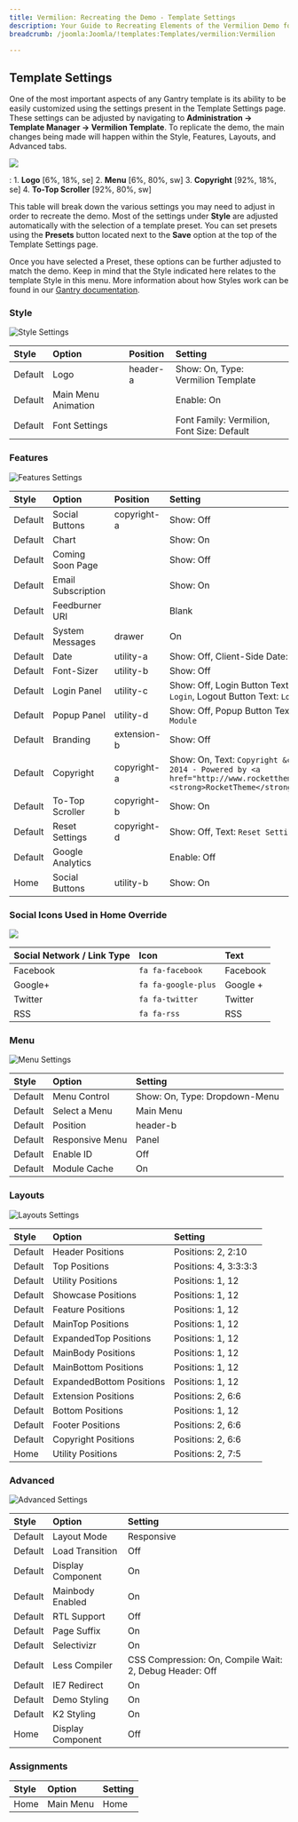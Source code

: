 ```yaml
---
title: Vermilion: Recreating the Demo - Template Settings
description: Your Guide to Recreating Elements of the Vermilion Demo for Joomla
breadcrumb: /joomla:Joomla/!templates:Templates/vermilion:Vermilion

---
```


Template Settings
-----
One of the most important aspects of any Gantry template is its ability to be easily customized using the settings present in the Template Settings page. These settings can be adjusted by navigating to **Administration -> Template Manager -> Vermilion Template**. To replicate the demo, the main changes being made will happen within the Style, Features, Layouts, and Advanced tabs.

![][Vermilion2]

:   1. **Logo**  [6%, 18%, se]
    2. **Menu**  [6%, 80%, sw]
    3. **Copyright** [92%, 18%, se]
    4. **To-Top Scroller** [92%, 80%, sw]

This table will break down the various settings you may need to adjust in order to recreate the demo. Most of the settings under **Style** are adjusted automatically with the selection of a template preset. You can set presets using the **Presets** button located next to the **Save** option at the top of the Template Settings page.

Once you have selected a Preset, these options can be further adjusted to match the demo. Keep in mind that the Style indicated here relates to the template Style in this menu. More information about how Styles work can be found in our [Gantry documentation][Style].

### Style

![Style Settings][style]

| Style       | Option              | Position    | Setting                                    |
| :---------- | :----------         | :---------- | :----------                                |
| Default     | Logo                | header-a    | Show: On, Type: Vermilion Template         |
| Default     | Main Menu Animation |             | Enable: On                                 |
| Default     | Font Settings       |             | Font Family: Vermilion, Font Size: Default |

### Features

![Features Settings][features]

| Style       | Option             | Position    | Setting                                                                                                                      |
| :---------- | :----------        | :---------- | :----------                                                                                                                  |
| Default     | Social Buttons     | copyright-a | Show: Off                                                                                                                    |
| Default     | Chart              |             | Show: On                                                                                                                     |
| Default     | Coming Soon Page   |             | Show: Off                                                                                                                    |
| Default     | Email Subscription |             | Show: On                                                                                                                     |
| Default     | Feedburner URI     |             | Blank                                                                                                                        |
| Default     | System Messages    | drawer      | On                                                                                                                           |
| Default     | Date               | utility-a   | Show: Off, Client-Side Date: Off                                                                                             |
| Default     | Font-Sizer         | utility-b   | Show: Off                                                                                                                    |
| Default     | Login Panel        | utility-c   | Show: Off, Login Button Text: `Member Login`, Logout Button Text: `Logout`                                                   |
| Default     | Popup Panel        | utility-d   | Show: Off, Popup Button Text: `Popup Module`                                                                                 |
| Default     | Branding           | extension-b | Show: Off                                                                                                                    |
| Default     | Copyright          | copyright-a | Show: On, Text: `Copyright &copy; 2014 - Powered by <a href="http://www.rockettheme.com/"><strong>RocketTheme</strong></a>.` |
| Default     | To-Top Scroller    | copyright-b | Show: On                                                                                                                     |
| Default     | Reset Settings     | copyright-d | Show: Off, Text: `Reset Settings`                                                                                            |
| Default     | Google Analytics   |             | Enable: Off                                                                                                                  |
| Home        | Social Buttons     | utility-b   | Show: On                                                                                                                     |

### Social Icons Used in Home Override

![][setsocial]

| Social Network / Link Type | Icon                | Text     |  
| :------------------------- | :------------------ | :------- |  
| Facebook                   | `fa fa-facebook`    | Facebook |  
| Google+                    | `fa fa-google-plus` | Google + |  
| Twitter                    | `fa fa-twitter`     | Twitter  |  
| RSS                        | `fa fa-rss`         | RSS      |  

### Menu

![Menu Settings][menu2]

| Style       | Option          | Setting                       |
| :---------- | :----------     | :----------                   |
| Default     | Menu Control    | Show: On, Type: Dropdown-Menu |
| Default     | Select a Menu   | Main Menu                     |
| Default     | Position        | header-b                      |
| Default     | Responsive Menu | Panel                         |
| Default     | Enable ID       | Off                           |
| Default     | Module Cache    | On                            |

### Layouts

![Layouts Settings][layouts]

| Style       | Option                   | Setting               |
| :---------- | :----------              | :----------           |
| Default     | Header Positions         | Positions: 2, 2:10    |
| Default     | Top Positions            | Positions: 4, 3:3:3:3 |
| Default     | Utility Positions        | Positions: 1, 12      |
| Default     | Showcase Positions       | Positions: 1, 12      |
| Default     | Feature Positions        | Positions: 1, 12      |
| Default     | MainTop Positions        | Positions: 1, 12      |
| Default     | ExpandedTop Positions    | Positions: 1, 12      |
| Default     | MainBody Positions       | Positions: 1, 12      |
| Default     | MainBottom Positions     | Positions: 1, 12      |
| Default     | ExpandedBottom Positions | Positions: 1, 12      |
| Default     | Extension Positions      | Positions: 2, 6:6     |
| Default     | Bottom Positions         | Positions: 1, 12      |
| Default     | Footer Positions         | Positions: 2, 6:6     |
| Default     | Copyright Positions      | Positions: 2, 6:6     |
| Home        | Utility Positions        | Positions: 2, 7:5     |

### Advanced

![Advanced Settings][advanced]

| Style       | Option            | Setting                                                 |
| :---------- | :----------       | :----------                                             |
| Default     | Layout Mode       | Responsive                                              |
| Default     | Load Transition   | Off                                                     |
| Default     | Display Component | On                                                      |
| Default     | Mainbody Enabled  | On                                                      |
| Default     | RTL Support       | Off                                                     |
| Default     | Page Suffix       | On                                                      |
| Default     | Selectivizr       | On                                                      |
| Default     | Less Compiler     | CSS Compression: On, Compile Wait: 2, Debug Header: Off |
| Default     | IE7 Redirect      | On                                                      |
| Default     | Demo Styling      | On                                                      |
| Default     | K2 Styling        | On                                                      |
| Home        | Display Component | Off                                                     |


### Assignments

| Style       | Option      | Setting     |
| :---------- | :---------- | :---------- |
| Home        | Main Menu   | Home        |

[demo25]: assets/Vermilion.jpg
[menu]: ../../start/menu.md
[Style]: http://www.gantry-framework.org/documentation/joomla/configure
[Vermilion2]: assets/vermilion2.jpeg
[assignments]: assets/assignments_settings.jpeg
[style]: assets/style_settings.jpeg
[advanced]: assets/advanced_settings.jpeg
[layouts]: assets/layouts_settings.jpeg
[menu2]: assets/menu_settings.jpeg
[features]: assets/features_settings.jpeg
[setsocial]: assets/setsocial.jpg
